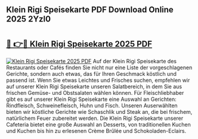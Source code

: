 ## Klein Rigi Speisekarte PDF Download Online 2025 2Yzl0

# <h2><a href="http://gc7t89b.nevu.top/?p=Klein+Rigi+Speisekarte">🔗 👉🔴 Klein Rigi Speisekarte 2025 PDF</a></h2>

[![Klein Rigi Speisekarte 2025 PDF](https://i.imgur.com/dBaPXMq.png)](http://gc7t89b.nevu.top/?p=Klein+Rigi+Speisekarte)
Auf der Klein Rigi Speisekarte des Restaurants oder Cafés finden Sie nicht nur eine Liste der vorgeschlagenen Gerichte, sondern auch etwas, das für Ihren Geschmack köstlich und passend ist. Wenn Sie etwas Leichtes und Frisches suchen, empfehlen wir auf unserer Klein Rigi Speisekarte unseren Salatbereich, in dem Sie aus frischen Gemüse- und Obstsalaten wählen können. Für Fleischliebhaber gibt es auf unserer Klein Rigi Speisekarte eine Auswahl an Gerichten: Rindfleisch, Schweinefleisch, Huhn und Fisch. Unseren Auserwählten bieten wir köstliche Gerichte wie Schaschlik und Steak an, die bei frischem, natürlichem Feuer zubereitet werden. Die Klein Rigi Speisekarte unserer Cafeteria bietet eine große Auswahl an Desserts, von traditionellen Kuchen und Kuchen bis hin zu erlesenen Crème Brûlée und Schokoladen-Eclairs.
